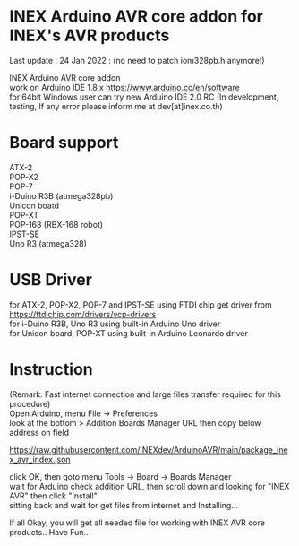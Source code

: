 # INEX Arduino AVR core addon for INEX's AVR products

Last update :
24 Jan 2022 : (no need to patch iom328pb.h anymore!)  

INEX Arduino AVR core addon  
work on Arduino IDE 1.8.x https://www.arduino.cc/en/software  
for 64bit Windows user can try new Arduino IDE 2.0 RC
(In development, testing, If any error please inform me at dev[at]inex.co.th)  

# Board support
ATX-2  
POP-X2  
POP-7  
i-Duino R3B (atmega328pb)  
Unicon boatd  
POP-XT  
POP-168 (RBX-168 robot)  
IPST-SE  
Uno R3 (atmega328)  

# USB Driver
for ATX-2, POP-X2, POP-7 and IPST-SE using FTDI chip get driver from https://ftdichip.com/drivers/vcp-drivers  
for i-Duino R3B, Uno R3 using built-in Arduino Uno driver  
for Unicon board, POP-XT using built-in Arduino Leonardo driver

# Instruction
(Remark: Fast internet connection and large files transfer required for this procedure)  
Open Arduino, menu File -> Preferences  
look at the bottom > Addition Boards Manager URL then copy below address on field  

https://raw.githubusercontent.com/INEXdev/ArduinoAVR/main/package_inex_avr_index.json  

click OK, then goto menu Tools -> Board -> Boards Manager  
wait for Arduino check addition URL, then scroll down and looking for "INEX AVR" then click "Install"  
sitting back and wait for get files from internet and Installing...  

If all Okay, you will get all needed file for working with INEX AVR core products.. Have Fun..  
